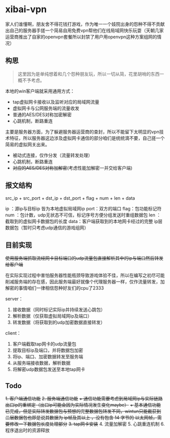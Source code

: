 # xibai-vpn

家人们谁懂啊，朋友舍不得花钱打游戏，作为唯一一个妓院出身的怨种不得不贡献出自己的服务器手搓一个简易自用免费vpn帮他们在线局域网快乐玩耍（天朝几家运营商推出了自家的openvpn套餐所以封禁了用户用openvpn这种方案组网的情况）

## 构思

>这里因为是单纯想着和几个怨种朋友玩，所以一切从简，花里胡哨的东西一概不予考虑。

本地的win客户端就采用通用方式：

+ tap虚拟网卡接收以及监听对应的局域网流量
+ 虚拟网卡与公网服务端的流量收发
+ 普通的AES/DES对称加密解密
+ 心跳机制，断路重连

主要是服务器方面，为了躲避服务器运营商的查封，所以不能留下太明显的vpn技术特征，所以服务器这边涉及虚拟网卡通信的部分咱们是统统滴不要，自己搓一个简易的虚拟网关出来。

+ 被动式连接，仅作分发（流量转发处理）
+ 心跳机制，断路重连
+ ~~对应的AES/DES对称加解密~~(考虑性能加解密一并交给客户端)

## 报文结构

src_ip + src_port + dst_ip + dst_port + flag + num + len + data

ip  ：源ip与目标ip 皆为本地虚拟局域网ip
port：双方的端口
flag：包功能标记符
num ：包计数，udp无状态不可信，标记序号方便分组发送时重组数据包
len ：截取到的虚拟网卡数据包的长度
data：客户端获取到的本地网卡经过的完整 ip层数据包（暂时只考虑udp通信的游戏组网）

## 目前实现

~~使用服务端抓取流经网卡目标端口的udp流量包直接解析其中的ip与端口然后转发给客户端~~

在实际实现过程中害怕服务器性能瓶颈导致游戏体验不佳，所以在编写之初尽可能削减服务端的存在感，因此服务端最好就像个代理服务器一样，仅作流量转发，加解密的事情咱们一律相信怨种好友们的cpu了2333

server：

1. 接收数据（同时标记实际ip并持续发送心跳包）
2. 解析数据（仅获取虚拟局域网ip及端口）
3. 转发数据（将获取到的udp加密数据直接转发）

client：

1. 客户端截取tap网卡的udp流量包
2. 提取目标ip及端口，并将数据包加密
3. 将ip、端口、加密数据转发至服务端
4. 从服务端接收数据，解析数据
5. 将解密udp数据包发送至本地tap网卡

## Todo

~~1. 客户端通信功能~~
~~2. 服务端通信功能~~
	~~+ 通信功能需要考虑到局域网ip与实际链路出口ip的重绑定（出口ip可能会因为实际情况发生变化maybe）~~
	~~+ 基本通信功能已完成，但是实际转发数据包与预想的完整数据包转发不同，wintun只能截获到二层数据包也即是说其数据为 ip帧及其以上 ，没有包含 14 字节的 以太网帧，需要修改一下数据包长度处理部分~~
~~3. tap网卡安装~~
4. 流量加解密
5. 心跳重连机制
6. 程序退出时的资源释放